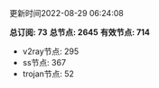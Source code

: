 更新时间2022-08-29 06:24:08

**总订阅: 73**
**总节点: 2645**
**有效节点: 714**
- v2ray节点: 295
- ss节点: 367
- trojan节点: 52
